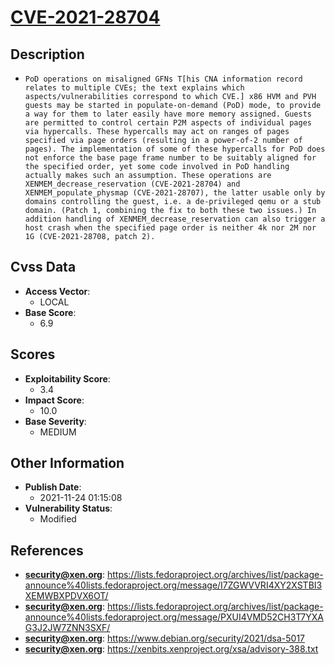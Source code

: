 
# [CVE-2021-28704](https://lists.fedoraproject.org/archives/list/package-announce%40lists.fedoraproject.org/message/I7ZGWVVRI4XY2XSTBI3XEMWBXPDVX6OT/)

## Description

- `PoD operations on misaligned GFNs T[his CNA information record relates to multiple CVEs; the text explains which aspects/vulnerabilities correspond to which CVE.] x86 HVM and PVH guests may be started in populate-on-demand (PoD) mode, to provide a way for them to later easily have more memory assigned. Guests are permitted to control certain P2M aspects of individual pages via hypercalls. These hypercalls may act on ranges of pages specified via page orders (resulting in a power-of-2 number of pages). The implementation of some of these hypercalls for PoD does not enforce the base page frame number to be suitably aligned for the specified order, yet some code involved in PoD handling actually makes such an assumption. These operations are XENMEM_decrease_reservation (CVE-2021-28704) and XENMEM_populate_physmap (CVE-2021-28707), the latter usable only by domains controlling the guest, i.e. a de-privileged qemu or a stub domain. (Patch 1, combining the fix to both these two issues.) In addition handling of XENMEM_decrease_reservation can also trigger a host crash when the specified page order is neither 4k nor 2M nor 1G (CVE-2021-28708, patch 2).`

## Cvss Data

- **Access Vector**:
  - LOCAL
- **Base Score**:
  - 6.9

## Scores

- **Exploitability Score**:
  - 3.4
- **Impact Score**:
  - 10.0
- **Base Severity**:
  - MEDIUM

## Other Information

- **Publish Date**:
  - 2021-11-24 01:15:08
- **Vulnerability Status**:
  - Modified

## References

- **security@xen.org**: https://lists.fedoraproject.org/archives/list/package-announce%40lists.fedoraproject.org/message/I7ZGWVVRI4XY2XSTBI3XEMWBXPDVX6OT/
- **security@xen.org**: https://lists.fedoraproject.org/archives/list/package-announce%40lists.fedoraproject.org/message/PXUI4VMD52CH3T7YXAG3J2JW7ZNN3SXF/
- **security@xen.org**: https://www.debian.org/security/2021/dsa-5017
- **security@xen.org**: https://xenbits.xenproject.org/xsa/advisory-388.txt

